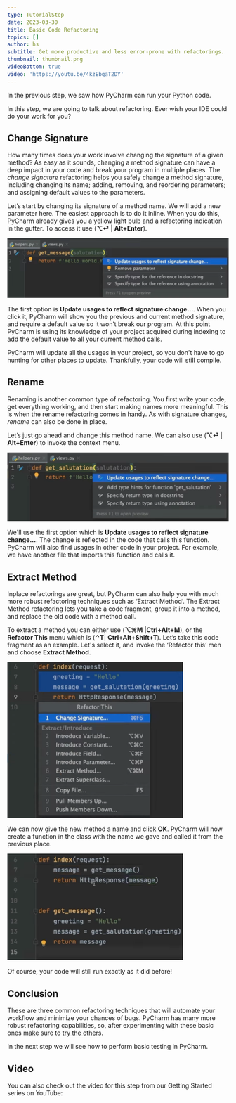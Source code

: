 ```yaml
---
type: TutorialStep
date: 2023-03-30
title: Basic Code Refactoring
topics: []
author: hs
subtitle: Get more productive and less error-prone with refactorings.
thumbnail: thumbnail.png
videoBottom: true
video: 'https://youtu.be/4kzEbqaT2DY'
---
```


In the previous step, we saw how PyCharm can run your Python code.

In this step, we are going to talk about refactoring. Ever wish your IDE could do your work for you?

## Change Signature
How many times does your work involve changing the signature of a given method? As easy as it sounds, changing a method signature can have a deep impact in your code and break your program in multiple places. The *change signature* refactoring helps you safely change a method signature, including changing its name; adding, removing, and reordering parameters; and assigning default values to the parameters.

Let’s start by changing its signature of a method name. We will add a new parameter here. The easiest approach is to do it inline. When you do this, PyCharm already gives you a yellow light bulb and a refactoring indication in the gutter. To access it use (**⌥⏎** | **Alt+Enter**).

<img src="update-usages.png" alt="Update Usages" width="600"/>

The first option is **Update usages to reflect signature change...**. When you click it, PyCharm will show you the previous and current method signature, and require a default value so it won’t break our program. At this point PyCharm is using its knowledge of your project acquired during indexing to add the default value to all your current method calls.

PyCharm will update all the usages in your project, so you don't have to go hunting for other places to update. Thankfully, your code will still compile.

## Rename
Renaming is another common type of refactoring. You first write your code, get everything working, and then start making names more meaningful. This is when the rename refactoring comes in handy. As with signature changes, *rename* can also be done in place.

Let’s just go ahead and change this method name. We can also use (**⌥⏎** | **Alt+Enter**) to invoke the context menu.

<img src="rename.png" alt="Rename" width="600"/>

We'll use the first option which is **Update usages to reflect signature change…**. The change is reflected in the code that calls this function. PyCharm will also find usages in other code in your project. For example, we have another file that imports this function and calls it.

## Extract Method
Inplace refactorings are great, but PyCharm can also help you with much more robust refactoring techniques such as ‘Extract Method’. The Extract Method refactoring lets you take a code fragment, group it into a method, and replace the old code with a method call.

To extract a method you can either use (**⌥⌘M** |**Ctrl+Alt+M**), or the **Refactor This** menu which is (**⌃T**| **Ctrl+Alt+Shift+T**). Let’s take this code fragment as an example. Let's select it, and invoke the ‘Refactor this’ men and choose **Extract Method**.

<img src="refactor-this.png" alt="Refactor This" width="400"/>

We can now give the new method a name and click **OK**. PyCharm will now create a function in the class with the name we gave and called it from the previous place.

<img src="refactored.png" alt="refactored" width="400"/>

Of course, your code will still run exactly as it did before!

## Conclusion

These are three common refactoring techniques that will automate your workflow and minimize your chances of bugs. PyCharm has many more robust refactoring capabilities, so, after experimenting with these basic ones make sure to [try the others](https://www.jetbrains.com/help/pycharm/refactoring-source-code.html).

In the next step we will see how to perform basic testing in PyCharm.

## Video
You can also check out the video for this step from our Getting Started series on YouTube:
